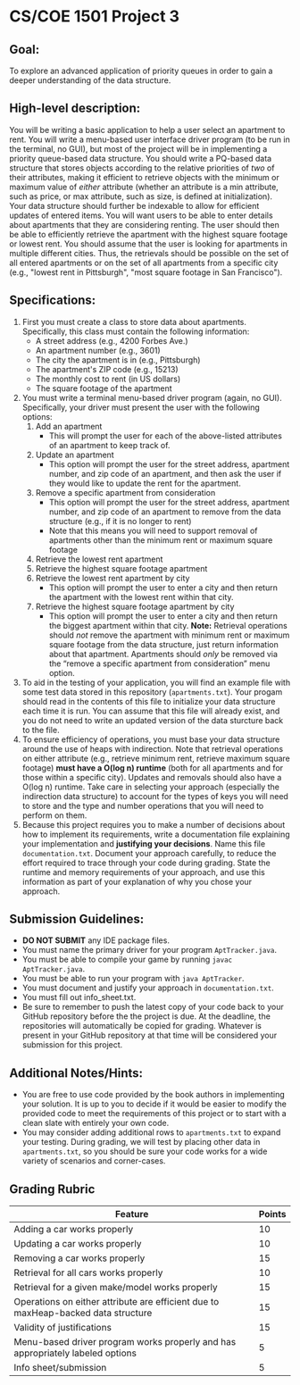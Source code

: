 # CS/COE 1501 Project 3

## Goal:
To explore an advanced application of priority queues in order to gain a deeper understanding of the data structure.

## High-level description:
You will be writing a basic application to help a user select an apartment to rent.
You will write a menu-based user interface driver program (to be run in the terminal, no GUI), but most of the project will be in implementing a priority queue-based data structure.
You should write a PQ-based data structure that stores objects according to the relative priorities of *two* of their attributes, making it efficient to retrieve objects with the minimum or maximum value of *either* attribute (whether an attribute is a min attribute, such as price, or max attribute, such as size, is defined at initialization).
Your data structure should further be indexable to allow for efficient updates of entered items.
You will want users to be able to enter details about apartments that they are considering renting.
The user should then be able to efficiently retrieve the apartment with the highest square footage or lowest rent.
You should assume that the user is looking for apartments in multiple different cities.
Thus, the retrievals should be possible on the set of all entered apartments or on the set of all apartments from a specific city (e.g., "lowest rent in Pittsburgh", "most square footage in San Francisco").

## Specifications:
1.  First you must create a class to store data about apartments.
	Specifically, this class must contain the following information:
	*  A street address (e.g., 4200 Forbes Ave.)
	*  An apartment number (e.g., 3601)
	*  The city the apartment is in (e.g., Pittsburgh)
	*  The apartment's ZIP code (e.g., 15213)
	*  The monthly cost to rent (in US dollars)
	*  The square footage of the apartment
1.  You must write a terminal menu-based driver program (again, no GUI).
	Specifically, your driver must present the user with the following options:
	1.  Add an apartment
		*  This will prompt the user for each of the above-listed attributes of an apartment to keep track of.
	1.  Update an apartment
		*  This option will prompt the user for the street address, apartment number, and zip code of an apartment, and then ask the user if they would like to update the rent for the apartment.
	1.  Remove a specific apartment from consideration
		*  This option will prompt the user for the street address, apartment number, and zip code of an apartment to remove from the data structure (e.g., if it is no longer to rent)
		*  Note that this means you will need to support removal of apartments other than the minimum rent or maximum square footage
	1.  Retrieve the lowest rent apartment
	1.  Retrieve the highest square footage apartment
	1.  Retrieve the lowest rent apartment by city
		* This option will prompt the user to enter a city and then return the apartment with the lowest rent within that city.
	1.  Retrieve the highest square footage apartment by city
		* This option will prompt the user to enter a city and then return the biggest apartment within that city.
    **Note:** Retrieval operations should *not* remove the apartment with minimum rent or maximum square footage from the data structure, just return information about that apartment.
	Apartments should *only* be removed via the “remove a specific apartment from consideration” menu option.
1.  To aid in the testing of your application, you will find an example file with some test data stored in this repository (`apartments.txt`).
	Your progam should read in the contents of this file to initialize your data structure each time it is run.
	You can assume that this file will already exist, and you do not need to write an updated version of the data sturcture back to the file.
1.  To ensure efficiency of operations, you must base your data structure around the use of heaps with indirection.
	Note that retrieval operations on either attribute (e.g., retrieve minimum rent, retrieve maximum square footage) **must have a O(log n) runtime** (both for all apartments and for those within a specific city).
	Updates and removals should also have a O(log n) runtime.
	Take care in selecting your approach (especially the indirection data structure) to account for the types of keys you will need to store and the type and number operations that you will need to perform on them.
5.  Because this project requires you to make a number of decisions about how to implement its requirements, write a documentation file explaining your implementation and **justifying your decisions**.
	Name this file `documentation.txt`.
	Document your approach carefully, to reduce the effort required to trace through your code during grading.
	State the runtime and memory requirements of your approach, and use this information as part of your explanation of why you chose your approach.

## Submission Guidelines:
*  **DO NOT SUBMIT** any IDE package files.
*  You must name the primary driver for your program `AptTracker.java`.
*  You must be able to compile your game by running `javac AptTracker.java`.
*  You must be able to run your program with `java AptTracker`.
*  You must document and justify your approach in `documentation.txt`.
*  You must fill out info_sheet.txt.
*  Be sure to remember to push the latest copy of your code back to your GitHub repository before the the project is due.  At the deadline, the repositories will automatically be copied for grading.  Whatever is present in your GitHub repository at that time will be considered your submission for this project.

## Additional Notes/Hints:
*  You are free to use code provided by the book authors in implementing your solution.  It is up to you to decide if it would be easier to modify the provided code to meet the requirements of this project or to start with a clean slate with entirely your own code.
* You may consider adding additional rows to `apartments.txt` to expand your testing. During grading, we will test by placing other data in `apartments.txt`, so you should be sure your code works for a wide variety of scenarios and corner-cases.


## Grading Rubric
| Feature | Points
| ------- | ------
| Adding a car works properly | 10
| Updating a car works properly | 10
| Removing a car works properly | 15
| Retrieval for all cars works properly | 10
| Retrieval for a given make/model works properly | 15
| Operations on either attribute are efficient due to maxHeap-backed data structure | 15
| Validity of justifications | 15
| Menu-based driver program works properly and has appropriately labeled options | 5
| Info sheet/submission | 5
